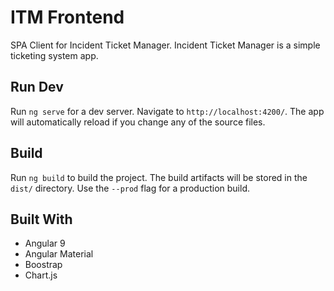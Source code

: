 # ITM Frontend

SPA Client for Incident Ticket Manager.
Incident Ticket Manager is a simple ticketing system app.

## Run Dev

Run `ng serve` for a dev server. Navigate to `http://localhost:4200/`. The app will automatically reload if you change any of the source files.

## Build

Run `ng build` to build the project. The build artifacts will be stored in the `dist/` directory. Use the `--prod` flag for a production build.

## Built With

- Angular 9
- Angular Material
- Boostrap
- Chart.js
